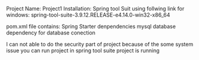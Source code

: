    Project Name: Project1
   Installation:
   Spring tool Suit using follwing link for windows:
   spring-tool-suite-3.9.12.RELEASE-e4.14.0-win32-x86_64 


pom.xml file contains:
Spring Starter denpendencies
mysql database dependency for database conection

I can not able to do the security part of project because of the some system issue
you can run project in spring tool suite
project is running 

